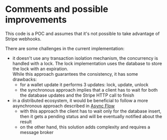 # Comments and possible improvements

This code is a POC and assumes that it's not possible to take advantage of Stripe webhooks.

There are some challenges in the current implementation:

- it doesn't use any transaction isolation mechanism, the concurrency is handled with a lock. 
The lock implementation uses the database to store the lock with an expiration.   
While this approach guarantees the consistency, it has some drawbacks:
  - for a wallet update it performs 3 updates: lock, update, unlock
  - the synchronous approach implies that a client has to wait for both the database updates and the Stripe HTTP call to finish
- in a distributed ecosystem, it would be beneficial to follow a more asynchronous approach described in [Async Flow](./async_flow.puml)
  - with this approach the client has to wait only for the database insert, then it gets a pending status and will be eventually notified about the result
  - on the other hand, this solution adds complexity and requires a message broker